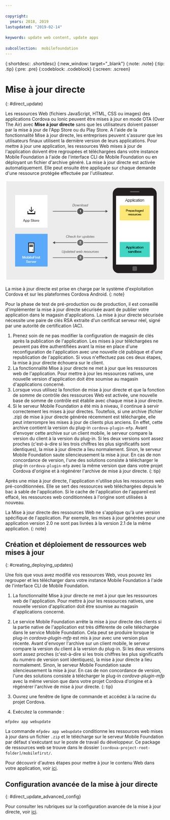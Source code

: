 ```yaml
---

copyright:
  years: 2018, 2019
lastupdated: "2019-02-14"

keywords: update web content, update apps

subcollection:  mobilefoundation
---
```


{:shortdesc: .shortdesc}
{:new_window: target="_blank"}
{:note: .note}
{:tip: .tip}
{:pre: .pre}
{:codeblock: .codeblock}
{:screen: .screen}

# Mise à jour directe
{: #direct_update}

Les ressources Web (fichiers JavaScript, HTML, CSS ou images) des applications Cordova ou Ionic peuvent être mises à jour en mode OTA (Over The Air) avec **Mise à jour directe** sans que les utilisateurs doivent passer par la mise à jour de l'App Store ou du Play Store. A l'aide de la fonctionnalité Mise à jour directe, les entreprises peuvent s'assurer que les utilisateurs finaux utilisent la dernière version de leurs applications. Pour mettre à jour une application, les ressources Web mises à jour de l'application doivent être regroupées et téléchargées dans votre instance Mobile Foundation à l'aide de l'interface CLI de Mobile Foundation ou en déployant un fichier d'archive généré. La mise à jour directe est activée automatiquement. Elle peut ensuite être appliquée sur chaque demande d'une ressource protégée effectuée par l'utilisateur.

![Diagramme illustrant le mode de fonctionnement de la mise à jour directe](images/internal_function.jpg)

La mise à jour directe est prise en charge par le système d'exploitation Cordova et sur les plateformes Cordova Android.
{: note}

Pour la phase de test de pré-production ou de production, il est conseillé d'implémenter la mise à jour directe sécurisée avant de publier votre application dans le magasin d'applications. La mise à jour directe sécurisée nécessite une paire de clés RSA extraite d'un certificat serveur réel, signé par une autorité de certification (AC).

1. Prenez soin de ne pas modifier la configuration de magasin de clés après la publication de l'application. Les mises à jour téléchargées ne peuvent pas être authentifiées avant la mise en place d'une reconfiguration de l'application avec une nouvelle clé publique et d'une republication de l'application. Si vous n'effectuez pas ces deux étapes, la mise à jour directe échouera sur le client.
2. La fonctionnalité Mise à jour directe ne met à jour que les ressources web de l'application. Pour mettre à jour les ressources natives, une nouvelle version d'application doit être soumise au magasin d'applications concerné.
3. Lorsque vous utilisez la fonction de mise à jour directe et que la fonction de somme de contrôle des ressources Web est activée, une nouvelle base de somme de contrôle est établie avec chaque mise à jour directe.
4. Si le serveur Mobile Foundation a été mis à niveau, il continue à servir correctement les mises à jour directes. Toutefois, si une archive (fichier .zip) de mise à jour directe
générée récemment est téléchargée, elle peut interrompre les mises à jour de clients plus anciens. En effet, cette archive contient la version du plug-in
`cordova-plugin-mfp`. Avant d'envoyer cette archive sur un client mobile, le serveur compare la version du client à la version du
plug-in. Si les deux versions sont assez proches (c'est-à-dire si les trois chiffres les plus significatifs sont identiques), la mise à jour directe a lieu
normalement. Sinon, le serveur Mobile Foundation saute silencieusement la mise à jour. En cas de non concordance de version, l'une des solutions consiste à télécharger le plug-in `cordova-plugin-mfp` avec la même version que dans votre projet Cordova d'origine et à régénérer l'archive de mise à jour directe.
{: tip}

Après une mise à jour directe, l'application n'utilise plus les ressources web pré-conditionnées. Elle se sert des ressources web téléchargées depuis le bac à sable de l'application. Si le cache de l'application de l'appareil est effacé, les ressources web conditionnées à l'origine sont utilisées à nouveau.

La Mise à jour directe des ressources Web ne s'applique qu'à une version spécifique de l'application. Par exemple, les mises à jour générées pour une application version 2.0 ne sont pas livrées à la version 2.1 de la même application.
{: note}

## Création et déploiement de ressources web mises à jour
{: #creating_deploying_updates}

Une fois que vous avez modifié vos ressources Web, vous pouvez les regrouper et les télécharger dans votre instance Mobile Foundation à l'aide de l'interface CLI de Mobile Foundation.

1.  La fonctionnalité Mise à jour directe ne met à jour que les ressources web de l'application. Pour mettre à jour les ressources natives, une nouvelle version d'application doit être soumise au magasin d'applications concerné.
2. Le service Mobile Foundation arrête la mise à jour directe des clients si la partie native de l'application est très différente de celle téléchargée dans le service Mobile Foundation. Cela peut se produire lorsque le plug-in *cordova-plugin-mfp* est mis à jour avec une version plus récente. Avant d'envoyer l'archive sur un client mobile, le serveur compare la version du client à la version du plug-in. Si les deux versions sont assez proches (c'est-à-dire si les trois chiffres les plus significatifs du numéro de version sont identiques), la mise à jour directe a lieu normalement. Sinon, le serveur Mobile Foundation saute silencieusement la mise à jour. En cas de non concordance de version, l'une des solutions consiste à télécharger le plug-in *cordova-plugin-mfp* avec la même version que dans votre projet Cordova d'origine et à régénérer l'archive de mise à jour directe.
{: tip}

1. Ouvrez une fenêtre de ligne de commande et accédez à la racine du projet Cordova.
2. Exécutez la commande :
  ```bash
  mfpdev app webupdate
  ```
  La commande `mfpdev app webupdate` conditionne les ressources web mises à jour dans un fichier `.zip` et le télécharge sur le serveur Mobile Foundation par défaut s'exécutant sur le poste de travail du développeur. Ce package de ressources web se trouve dans le dossier `[cordova-project-root-folder]/mobilefirst/`.

Pour découvrir d'autres étapes pour mettre à jour le contenu Web dans votre application, voir [ici](/docs/services/mobilefoundation?topic=mobilefoundation-alternate_steps_to_update_app_web_content_in_app#alternate_steps_to_update_app_web_content_in_app).

## Configuration avancée de la mise à jour directe
{: #direct_update_advanced_config}

Pour consulter les rubriques sur la configuration avancée de la mise à jour directe, voir [ici](/docs/services/mobilefoundation?topic=mobilefoundation-advanced_direct_update_configuration#advanced_direct_update_configuration).
